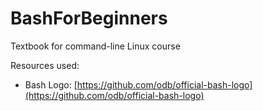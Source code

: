 # BashForBeginners
Textbook for command-line Linux course


Resources used:

* Bash Logo: [https://github.com/odb/official-bash-logo](https://github.com/odb/official-bash-logo)

